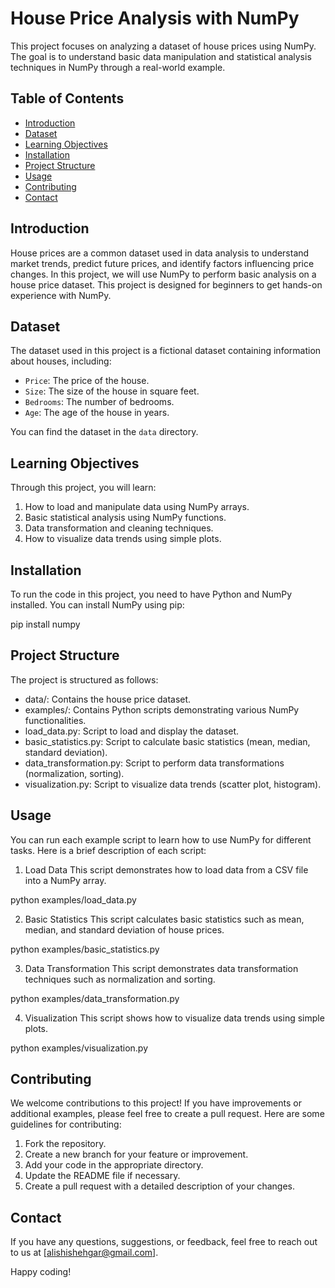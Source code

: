 # House Price Analysis with NumPy

This project focuses on analyzing a dataset of house prices using NumPy. The goal is to understand basic data manipulation and statistical analysis techniques in NumPy through a real-world example.

## Table of Contents
- [Introduction](#introduction)
- [Dataset](#dataset)
- [Learning Objectives](#learning-objectives)
- [Installation](#installation)
- [Project Structure](#project-structure)
- [Usage](#usage)
- [Contributing](#contributing)
- [Contact](#contact)

## Introduction
House prices are a common dataset used in data analysis to understand market trends, predict future prices, and identify factors influencing price changes. In this project, we will use NumPy to perform basic analysis on a house price dataset. This project is designed for beginners to get hands-on experience with NumPy.

## Dataset
The dataset used in this project is a fictional dataset containing information about houses, including:
- `Price`: The price of the house.
- `Size`: The size of the house in square feet.
- `Bedrooms`: The number of bedrooms.
- `Age`: The age of the house in years.

You can find the dataset in the `data` directory.

## Learning Objectives
Through this project, you will learn:
1. How to load and manipulate data using NumPy arrays.
2. Basic statistical analysis using NumPy functions.
3. Data transformation and cleaning techniques.
4. How to visualize data trends using simple plots.

## Installation
To run the code in this project, you need to have Python and NumPy installed. You can install NumPy using pip:

pip install numpy

## Project Structure
The project is structured as follows:

- data/: Contains the house price dataset.
- examples/: Contains Python scripts demonstrating various NumPy functionalities.
- load_data.py: Script to load and display the dataset.
- basic_statistics.py: Script to calculate basic statistics (mean, median, standard deviation).
- data_transformation.py: Script to perform data transformations (normalization, sorting).
- visualization.py: Script to visualize data trends (scatter plot, histogram).

## Usage
You can run each example script to learn how to use NumPy for different tasks. Here is a brief description of each script:

1. Load Data
This script demonstrates how to load data from a CSV file into a NumPy array.

python examples/load_data.py

2. Basic Statistics
This script calculates basic statistics such as mean, median, and standard deviation of house prices.

python examples/basic_statistics.py

3. Data Transformation
This script demonstrates data transformation techniques such as normalization and sorting.

python examples/data_transformation.py

4. Visualization
This script shows how to visualize data trends using simple plots.

python examples/visualization.py


## Contributing
We welcome contributions to this project! If you have improvements or additional examples, please feel free to create a pull request. Here are some guidelines for contributing:

1. Fork the repository.
2. Create a new branch for your feature or improvement.
3. Add your code in the appropriate directory.
4. Update the README file if necessary.
5. Create a pull request with a detailed description of your changes.


## Contact
If you have any questions, suggestions, or feedback, feel free to reach out to us at [alishishehgar@gmail.com].

Happy coding!

